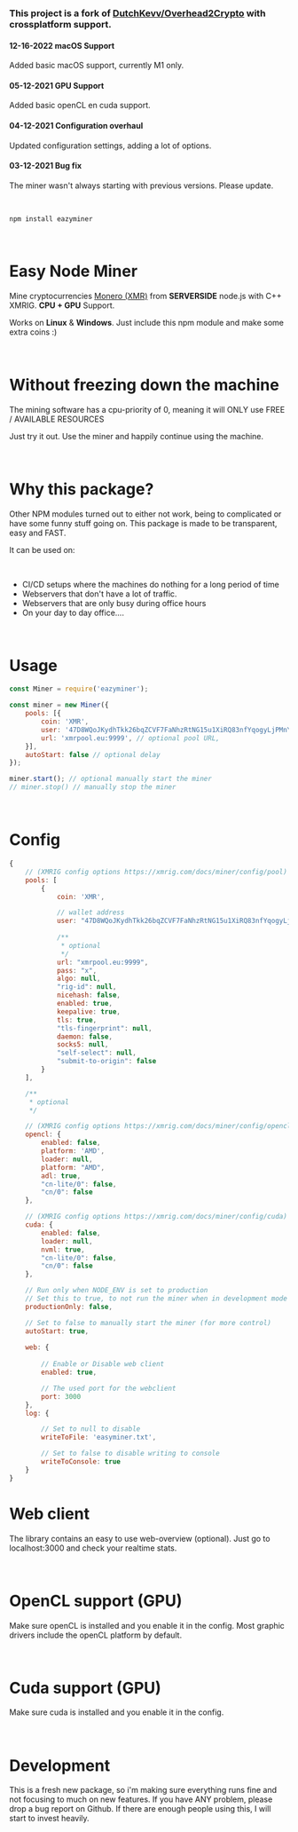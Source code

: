 ### This project is a fork of [DutchKevv/Overhead2Crypto](https://github.com/DutchKevv/Overhead2Crypto) with crossplatform support.

#### 12-16-2022 macOS Support
Added basic macOS support, currently M1 only.

#### 05-12-2021 GPU Support
Added basic openCL en cuda support.

#### 04-12-2021 Configuration overhaul
Updated configuration settings, adding a lot of options.

#### 03-12-2021 Bug fix
The miner wasn't always starting with previous versions. Please update.

&#x200B;

```
npm install eazyminer
```

&#x200B;

# Easy Node Miner

Mine cryptocurrencies [Monero (XMR)](https://getmonero.org/) from **SERVERSIDE** node.js with C++ XMRIG.
**CPU + GPU** Support.

Works on **Linux** & **Windows**. Just include this npm module and make some extra coins :)

&#x200B;

# Without freezing down the machine

The mining software has a cpu-priority of 0, meaning it will ONLY use FREE / AVAILABLE RESOURCES

Just try it out. Use the miner and happily continue using the machine.

&#x200B;

# Why this package?

Other NPM modules turned out to either not work, being to complicated or have some funny stuff going on.
This package is made to be transparent, easy and FAST.

It can be used on:

&#x200B;

* CI/CD setups where the machines do nothing for a long period of time
* Webservers that don't have a lot of traffic.
* Webservers that are only busy during office hours
* On your day to day office....

&#x200B;

# Usage

```js
const Miner = require('eazyminer');

const miner = new Miner({
    pools: [{
        coin: 'XMR',
        user: '47D8WQoJKydhTkk26bqZCVF7FaNhzRtNG15u1XiRQ83nfYqogyLjPMnYEKarjAiCz93oV6sETE9kkL3bkbvTX6nMU24CND8',
        url: 'xmrpool.eu:9999', // optional pool URL,
    }],
    autoStart: false // optional delay
});

miner.start(); // optional manually start the miner
// miner.stop() // manually stop the miner
```

&#x200B;

# Config

```js
{
    // (XMRIG config options https://xmrig.com/docs/miner/config/pool)
    pools: [
        {
            coin: 'XMR',

            // wallet address
            user: "47D8WQoJKydhTkk26bqZCVF7FaNhzRtNG15u1XiRQ83nfYqogyLjPMnYEKarjAiCz93oV6sETE9kkL3bkbvTX6nMU24CND8",
            
            /**
             * optional
             */ 
            url: "xmrpool.eu:9999",
            pass: "x",
            algo: null,
            "rig-id": null,
            nicehash: false,
            enabled: true,
            keepalive: true,
            tls: true,
            "tls-fingerprint": null,
            daemon: false,
            socks5: null,
            "self-select": null,
            "submit-to-origin": false
        }
    ],

    /**
     * optional
     */

    // (XMRIG config options https://xmrig.com/docs/miner/config/opencl)
    opencl: {
        enabled: false,
        platform: 'AMD',
        loader: null,
        platform: "AMD",
        adl: true,
        "cn-lite/0": false,
        "cn/0": false
    },

    // (XMRIG config options https://xmrig.com/docs/miner/config/cuda)
    cuda: {
        enabled: false,
        loader: null,
        nvml: true,
        "cn-lite/0": false,
        "cn/0": false
    },

    // Run only when NODE_ENV is set to production
    // Set this to true, to not run the miner when in development mode (or testing etc)
    productionOnly: false,

    // Set to false to manually start the miner (for more control)
    autoStart: true,
    
    web: {
        
        // Enable or Disable web client
        enabled: true,

        // The used port for the webclient
        port: 3000 
    },
    log: {

        // Set to null to disable
        writeToFile: 'easyminer.txt',

        // Set to false to disable writing to console
        writeToConsole: true
    }
}
```

# Web client

The library contains an easy to use web-overview (optional).
Just go to localhost:3000 and check your realtime stats.

&#x200B;

# OpenCL support (GPU)

Make sure openCL is installed and you enable it in the config. 
Most graphic drivers include the openCL platform by default.

&#x200B;

# Cuda support (GPU)

Make sure cuda is installed and you enable it in the config.

&#x200B;

# Development

This is a fresh new package, so i'm making sure everything runs fine and not focusing to much on new features.
If you have ANY problem, please drop a bug report on Github. If there are enough people using this, I will start to invest heavily. 

